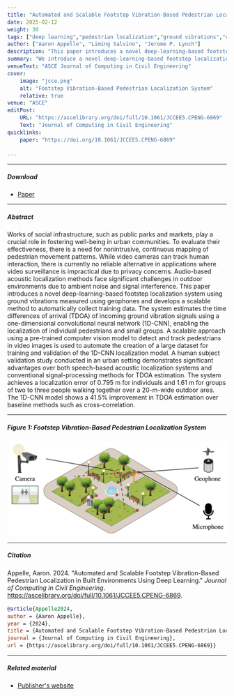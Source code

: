 ```yaml
---
title: "Automated and Scalable Footstep Vibration-Based Pedestrian Localization in Built Environments Using Deep Learning" 
date: 2025-02-12
weight: 30
tags: ["deep learning","pedestrian localization","ground vibrations","civil engineering","urban infrastructure"]
author: ["Aaron Appelle", "Liming Salvino", "Jerome P. Lynch"]
description: "This paper introduces a novel deep-learning-based footstep localization system using ground vibrations measured using geophones. Published in the Journal of Computing in Civil Engineering, 2024." 
summary: "We introduce a novel deep-learning-based footstep localization system using ground vibrations measured using geophones and a scalable method to automatically collect training data. We show that it significantly outperforms acoustic localization." 
venueText: "ASCE Journal of Computing in Civil Engineering"
cover:
    image: "jcce.png"
    alt: "Footstep Vibration-Based Pedestrian Localization System"
    relative: true
venue: "ASCE"
editPost:
    URL: "https://ascelibrary.org/doi/full/10.1061/JCCEE5.CPENG-6869"
    Text: "Journal of Computing in Civil Engineering"
quicklinks:
    paper: "https://doi.org/10.1061/JCCEE5.CPENG-6869"

---
```


---

##### Download

+ [Paper](https://doi.org/10.1061/JCCEE5.CPENG-6869)

---

##### Abstract

Works of social infrastructure, such as public parks and markets, play a crucial role in fostering well-being in urban communities. To evaluate their effectiveness, there is a need for nonintrusive, continuous mapping of pedestrian movement patterns. While video cameras can track human interaction, there is currently no reliable alternative in applications where video surveillance is impractical due to privacy concerns. Audio-based acoustic localization methods face significant challenges in outdoor environments due to ambient noise and signal interference. This paper introduces a novel deep-learning-based footstep localization system using ground vibrations measured using geophones and develops a scalable method to automatically collect training data. The system estimates the time differences of arrival (TDOA) of incoming ground vibration signals using a one-dimensional convolutional neural network (1D-CNN), enabling the localization of individual pedestrians and small groups. A scalable approach using a pre-trained computer vision model to detect and track pedestrians in video images is used to automate the creation of a large dataset for training and validation of the 1D-CNN localization model. A human subject validation study conducted in an urban setting demonstrates significant advantages over both speech-based acoustic localization systems and conventional signal-processing methods for TDOA estimation. The system achieves a localization error of 0.795 m for individuals and 1.61 m for groups of two to three people walking together over a 20-m-wide outdoor area. The 1D-CNN model shows a 41.5% improvement in TDOA estimation over baseline methods such as cross-correlation.

---

##### Figure 1: Footstep Vibration-Based Pedestrian Localization System

![](jcce.png)

---

##### Citation

Appelle, Aaron. 2024. "Automated and Scalable Footstep Vibration-Based Pedestrian Localization in Built Environments Using Deep Learning." *Journal of Computing in Civil Engineering*. https://ascelibrary.org/doi/full/10.1061/JCCEE5.CPENG-6869.

```BibTeX
@article{Appelle2024,
author = {Aaron Appelle},
year = {2024},
title = {Automated and Scalable Footstep Vibration-Based Pedestrian Localization in Built Environments Using Deep Learning},
journal = {Journal of Computing in Civil Engineering},
url = {https://ascelibrary.org/doi/full/10.1061/JCCEE5.CPENG-6869}}
```

---

##### Related material

+ [Publisher's website](https://ascelibrary.org/doi/full/10.1061/JCCEE5.CPENG-6869)

